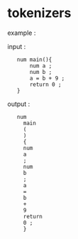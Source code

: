 # tokenizers

example :

   input :
   
       num main(){
           num a ;
           num b ;
           a = b + 9 ;
           return 0 ;
       }
    
   output :
       
       num
		 main
		 (
		 )
		 {
		 num
		 a
		 ;
		 num 
		 b
		 ;
		 a
		 =
		 b
		 +
		 9
		 return 
		 0 ;
		 }

    
    
    
